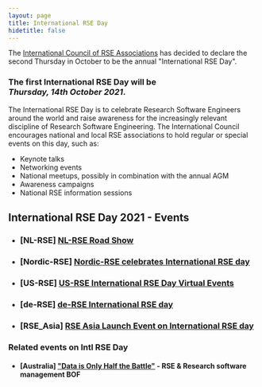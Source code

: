 ```yaml
---
layout: page
title: International RSE Day
hidetitle: false
---
```


The [International Council of RSE Associations](../council.md) has decided to declare 
the second Thursday in October to be the annual "International RSE Day". 

### The first International RSE Day will be<br>*Thursday, 14th October 2021*.

The International RSE Day is to celebrate Research Software Engineers around the world 
and raise awareness for the increasingly relevant discipline of Research Software 
Engineering. The International Council encourages national and local RSE associations to 
hold regular or special events on this day, such as:

* Keynote talks
* Networking events
* National meetups, possibly in combination with the annual AGM
* Awareness campaigns
* National RSE information sessions

## International RSE Day 2021 - Events

- ### **[NL-RSE]** [NL-RSE Road Show](https://nl-rse.org/events/NL-RSE-RSE21.html)
- ### **[Nordic-RSE]** [Nordic-RSE celebrates International RSE day](https://nordic-rse.org/events/international-rse-day/)
- ### **[US-RSE]** [US-RSE International RSE Day Virtual Events](https://us-rse.org/events/2021/2021-10-intnl-rse-day)
- ### **[de-RSE]** [de-RSE International RSE day](https://pad.gwdg.de/s/SmDzPpyOx)
- ### **[RSE_Asia]** [RSE Asia Launch Event on International RSE day](https://rse-asia.github.io/RSE_Asia/)

### Related events on Intl RSE Day

- #### **[Australia]** ["Data is Only Half the Battle"](https://conference.eresearch.edu.au/events/data-is-only-half-the-battle/) - RSE & Research software management BOF
